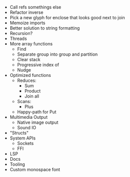 - Call refs somethings else
- Refactor inverse
- Pick a new glyph for enclose that looks good next to join
- Memoize imports
- Better solution to string formatting
- Recursion?
- Threads
- More array functions
  - Find
  - Separate group into group and partition
  - Clear stack
  - Progressive index of
  - Nudge
- Optimized functions
  - Reduces:
    - Sum
    - Product
    - Join all
  - Scans:
    - Plus
  - Happy-path for Put
- Multimedia Output
  - Native image output
  - Sound IO
- "Structs"
- System APIs
  - Sockets
  - FFI
- LSP
- Docs
- Tooling
- Custom monospace font
